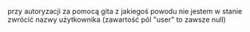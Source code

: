 przy autoryzacji za pomocą gita z jakiegoś powodu nie jestem w stanie zwrócić nazwy użytkownika (zawartość pól "user" to zawsze null)
